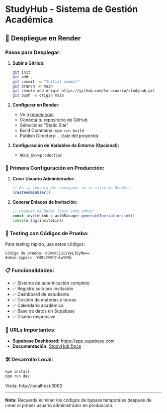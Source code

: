 # StudyHub - Sistema de Gestión Académica

## 🚀 Despliegue en Render

### Pasos para Desplegar:

1. **Subir a GitHub:**
   ```bash
   git init
   git add .
   git commit -m "Initial commit"
   git branch -M main
   git remote add origin https://github.com/tu-usuario/studyhub.git
   git push -u origin main
   ```

2. **Configurar en Render:**
   - Ve a [render.com](https://render.com)
   - Conecta tu repositorio de GitHub
   - Selecciona "Static Site"
   - Build Command: `npm run build`
   - Publish Directory: `.` (raíz del proyecto)

3. **Configuración de Variables de Entorno (Opcional):**
   - `NODE_ENV=production`

### 🔧 Primera Configuración en Producción:

1. **Crear Usuario Administrador:**
   ```javascript
   // En la consola del navegador en tu sitio de Render:
   createAdminUser()
   ```

2. **Generar Enlaces de Invitación:**
   ```javascript
   // Después de hacer login como admin:
   const inviteLink = authManager.generateInvitationLink()
   console.log(inviteLink)
   ```

### 🧪 Testing con Códigos de Prueba:

Para testing rápido, usa estos códigos:
```
Código de prueba: dGVzdC11c2VyLTEyMw==
Admin bypass: YWRtaW4tYnlwYXNz
```

### 📋 Funcionalidades:

- ✅ Sistema de autenticación completo
- ✅ Registro solo por invitación
- ✅ Dashboard de estudiante
- ✅ Gestión de materias y tareas
- ✅ Calendario académico
- ✅ Base de datos en Supabase
- ✅ Diseño responsive

### 🔗 URLs Importantes:

- **Supabase Dashboard:** https://app.supabase.com
- **Documentación:** [StudyHub Docs](./docs)

### 🛠️ Desarrollo Local:

```bash
npm install
npm run dev
```

Visita: http://localhost:3000

---

**Nota:** Recuerda eliminar los códigos de bypass temporales después de crear el primer usuario administrador en producción.
